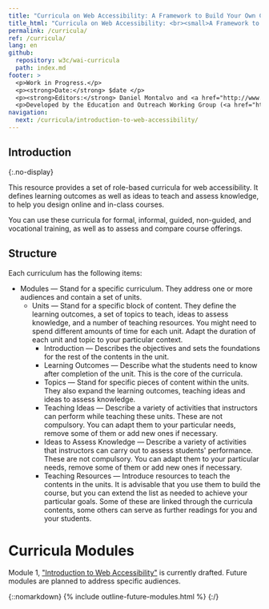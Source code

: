 ```yaml
---
title: "Curricula on Web Accessibility: A Framework to Build Your Own Courses"
title_html: "Curricula on Web Accessibility: <br><small>A Framework to Build Your Own Courses</small>"
permalink: /curricula/
ref: /curricula/
lang: en
github:
  repository: w3c/wai-curricula
  path: index.md
footer: >
  <p>Work in Progress.</p>
  <p><strong>Date:</strong> $date </p>
  <p><strong>Editors:</strong> Daniel Montalvo and <a href="http://www.w3.org/People/shadi/">Shadi Abou-Zahra</a>. Contributors: <a href="https://www.w3.org/WAI/EO/EOWG-members">EOWG Participants</a>. </p>
  <p>Developed by the Education and Outreach Working Group (<a href="http://www.w3.org/WAI/EO/">EOWG</a>). Developed as part of the <a href="https://www.w3.org/WAI/about/projects/wai-guide/">WAI-Guide Project</a> funded by the European Commission (EC) under the Horizon 2020 program (Grant Agreement 822245).</p>
navigation:
  next: /curricula/introduction-to-web-accessibility/
---
```


## Introduction
{:.no-display}

This resource provides a set of role-based curricula for web accessibility. It defines learning outcomes as well as ideas to teach and assess knowledge, to help you design online and in-class courses.

You can use these curricula for formal, informal, guided, non-guided, and vocational training, as well as to assess and compare course offerings.

## Structure

Each curriculum has the following items:

* Modules &mdash; Stand for a specific curriculum. They address one or more audiences and contain a set of units.
  * Units &mdash; Stand for a specific block of content. They define the learning outcomes, a set of topics to teach, ideas to assess knowledge, and a number of teaching resources. You might need to spend different amounts of time for each unit. Adapt the duration of each unit and topic to your particular context.
    * Introduction &mdash; Describes the objectives and sets the foundations for the rest of the contents in the unit. 
    * Learning Outcomes &mdash; Describe what the students need to know after completion of the unit. This is the core of the curricula.
    * Topics &mdash; Stand for specific pieces of content within the units. They also expand the learning outcomes, teaching ideas and ideas to assess knowledge.
    * Teaching Ideas &mdash; Describe a variety of activities that instructors can perform while teaching these units. These are not compulsory. You can adapt them to your particular needs, remove some of them or add new ones if necessary.
    * Ideas to Assess Knowledge &mdash; Describe a variety of activities that instructors can carry out to assess students' performance. These are not compulsory. You can adapt them to your particular needs, remove some of them or add new ones if necessary.
    * Teaching Resources &mdash; Introduce resources to teach the contents in the units. It is advisable that you use them to build the course, but you can extend the list as needed to achieve your particular goals. Some of these are linked through the curricula contents, some others can serve as further readings for you and your students.

# Curricula Modules

Module 1, ["Introduction to Web Accessibility"](/curricula/introduction-to-web-accessibility) is currently drafted. Future modules are planned to address specific audiences.

{::nomarkdown}
{% include outline-future-modules.html %}
{:/}
